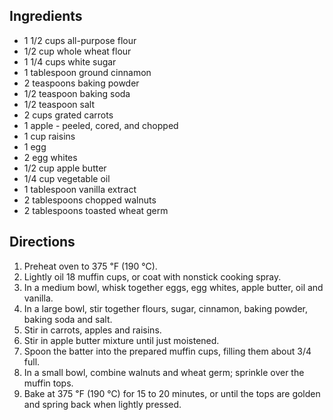<div id="wikitext">

<span id="ingredients"></span>

Ingredients
-----------

-   1 1/2 cups all-purpose flour
-   1/2 cup whole wheat flour
-   1 1/4 cups white sugar
-   1 tablespoon ground cinnamon
-   2 teaspoons baking powder
-   1/2 teaspoon baking soda
-   1/2 teaspoon salt
-   2 cups grated carrots
-   1 apple - peeled, cored, and chopped
-   1 cup raisins
-   1 egg
-   2 egg whites
-   1/2 cup apple butter
-   1/4 cup vegetable oil
-   1 tablespoon vanilla extract
-   2 tablespoons chopped walnuts
-   2 tablespoons toasted wheat germ

<span id="directions"></span>

Directions
----------

1.  Preheat oven to 375 ℉ (190 ℃).
2.  Lightly oil 18 muffin cups, or coat with nonstick cooking spray.
3.  In a medium bowl, whisk together eggs, egg whites, apple butter, oil
    and vanilla.
4.  In a large bowl, stir together flours, sugar, cinnamon, baking
    powder, baking soda and salt.
5.  Stir in carrots, apples and raisins.
6.  Stir in apple butter mixture until just moistened.
7.  Spoon the batter into the prepared muffin cups, filling them about
    3/4 full.
8.  In a small bowl, combine walnuts and wheat germ; sprinkle over the
    muffin tops.
9.  Bake at 375 ℉ (190 ℃) for 15 to 20 minutes, or until the tops are
    golden and spring back when lightly pressed.

<div class="vspace">

</div>

<div style="display: none;">

Summary: a muffin with a little bit of everything Source:
<http://allrecipes.com/recipe/morning-glory-muffins-i/> Posted: Wed Aug
14 11:41:40 CDT 2013 Parent: (Recipes.)<span
class="wikiword">[BakedGoods](http://wiki.tamouse.org?n=Recipes.BakedGoods?action=print)</span>
includeme:
[Recipes.BakedGoods](http://wiki.tamouse.org?n=Recipes.BakedGoods?action=print)
Categories: [Recipes](http://wiki.tamouse.org?n=Category.Recipes),
[BakedGoods](http://wiki.tamouse.org?n=Category.BakedGoods) Tags:
muffins, baked goods

</div>

</div>
